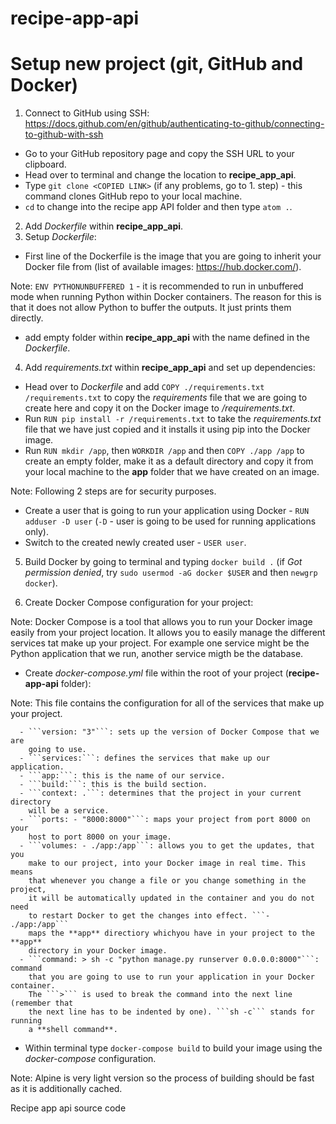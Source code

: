 # recipe-app-api

# Setup new project (git, GitHub and Docker)

1. Connect to GitHub using SSH: https://docs.github.com/en/github/authenticating-to-github/connecting-to-github-with-ssh
  * Go to your GitHub repository page and copy the SSH URL to your clipboard.
  * Head over to terminal and change the location to **recipe_app_api**.
  * Type ```git clone <COPIED LINK>``` (if any problems, go to 1. step) - this
    command clones GitHub repo to your local machine.
  * ```cd``` to change into the recipe app API folder and then type ```atom .```.
2. Add *Dockerfile* within **recipe_app_api**.
3. Setup *Dockerfile*:
  * First line of the Dockerfile is the image that you are going to inherit
    your Docker file from (list of available images: https://hub.docker.com/).

Note: ```ENV PYTHONUNBUFFERED 1``` - it is recommended to run in unbuffered
      mode when running Python within Docker containers. The reason for this
      is that it does not allow Python to buffer the outputs. It just prints
      them directly.

  * add empty folder within **recipe_app_api** with the name defined in
    the *Dockerfile*.
4. Add *requirements.txt* within **recipe_app_api** and set up dependencies:
  * Head over to *Dockerfile* and add ```COPY ./requirements.txt /requirements.txt```
    to copy the *requirements* file that we are going to create here and copy
    it on the Docker image to */requirements.txt*.
  * Run ```RUN pip install -r /requirements.txt``` to take the *requirements.txt*
    file that we have just copied and it installs it using pip into the Docker
    image.
  * Run ```RUN mkdir /app```, then ```WORKDIR /app``` and then ```COPY ./app /app```
    to create an empty folder, make it as a default directory and copy it from
    your local machine to the **app** folder that we have created on an image.

Note: Following 2 steps are for security purposes.

  * Create a user that is going to run your application using Docker - ```RUN adduser -D user```
    (```-D``` - user is going to be used for running applications only).
  * Switch to the created newly created user - ```USER user```.

5. Build Docker by going to terminal and typing ```docker build .```
   (if *Got permission denied*, try ```sudo usermod -aG docker $USER```
   and then ```newgrp docker```).

6. Create Docker Compose configuration for your project:

Note: Docker Compose is a tool that allows you to run your Docker image easily
      from your project location. It allows you to easily manage the different
      services tat make up your project. For example one service might be the
      Python application that we run, another service migth be the database.

  * Create *docker-compose.yml* file within the root of your project
    (**recipe-app-api** folder):

Note: This file contains the configuration for all of the services that
      make up your project.

      - ```version: "3"```: sets up the version of Docker Compose that we are
        going to use.
      - ```services:```: defines the services that make up our application.
      - ```app:```: this is the name of our service.
      - ```build:```: this is the build section.
      - ```context: .```: determines that the project in your current directory
        will be a service.
      - ```ports: - "8000:8000"```: maps your project from port 8000 on your
        host to port 8000 on your image.
      - ```volumes: - ./app:/app```: allows you to get the updates, that you
        make to our project, into your Docker image in real time. This means
        that whenever you change a file or you change something in the project,
        it will be automatically updated in the container and you do not need
        to restart Docker to get the changes into effect. ```- ./app:/app```
        maps the **app** directiory whichyou have in your project to the **app**
        directory in your Docker image.
      - ```command: > sh -c "python manage.py runserver 0.0.0.0:8000"```: command
        that you are going to use to run your application in your Docker container.
        The ```>``` is used to break the command into the next line (remember that
        the next line has to be indented by one). ```sh -c``` stands for running
        a **shell command**.
  * Within terminal type ```docker-compose build``` to build your image using the
    *docker-compose* configuration.

  Note: Alpine is very light version so the process of building should be fast
        as it is additionally cached.



Recipe app api source code
